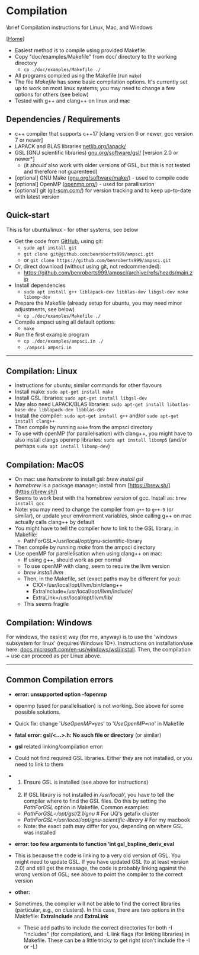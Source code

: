 # Compilation

\brief Compilation instructions for Linux, Mac, and Windows

[[Home](README.md)]

* Easiest method is to compile using provided Makefile:
* Copy "doc/examples/Makefile" from doc/ directory to the working directory
  * `cp ./doc/examples/Makefile ./`
* All programs compiled using the Makefile (run `make`)
* The file _Makefile_ has some basic compilation options. It's currently set up to work on most linux systems; you may need to change a few options for others (see below)
* Tested with g++ and clang++ on linux and mac

## Dependencies / Requirements

* c++ compiler that supports c++17 [clang version 6 or newer, gcc version 7 or newer]
* LAPACK and BLAS libraries [netlib.org/lapack/](http://www.netlib.org/lapack/)
* GSL (GNU scientific libraries) [gnu.org/software/gsl/](https://www.gnu.org/software/gsl/) [version 2.0 or newer*]
  * (it _should_ also work with older versions of GSL, but this is not tested and therefore not guarenteed)
* [optional] GNU Make ([gnu.org/software/make/](https://www.gnu.org/software/make/)) - used to compile code
* [optional] OpenMP ([openmp.org/](https://www.openmp.org/)) - used for parallisation
* [optional] git ([git-scm.com/](https://git-scm.com/)) for version tracking and to keep up-to-date with latest version

## Quick-start

This is for ubuntu/linux - for other systems, see below

* Get the code from [GitHub](https://github.com/benroberts999/ampsci), using git:
  * `sudo apt install git`
  * `git clone git@github.com:benroberts999/ampsci.git`
  * or `git clone https://github.com/benroberts999/ampsci.git`
* Or, direct download (without using git, not redcommended):
  * <https://github.com/benroberts999/ampsci/archive/refs/heads/main.zip>
* Install dependencies
  * `sudo apt install g++ liblapack-dev libblas-dev libgsl-dev make libomp-dev`
* Prepare the Makefile (already setup for ubuntu, you may need minor adjustments, see below)
  * `cp ./doc/examples/Makefile ./`
* Compile ampsci using all default options:  
  * `make`
* Run the first example program
  * `cp ./doc/examples/ampsci.in ./`
  * `./ampsci ampsci.in`

--------------------------------------------------------------------------------

## Compilation: Linux

* Instructions for ubuntu; similar commands for other flavours
* Install make: `sudo apt-get install make`
* Install GSL libraries: `sudo apt-get install libgsl-dev`
* May also need LAPACK/BLAS libraries: `sudo apt-get install libatlas-base-dev liblapack-dev libblas-dev`
* Install the compiler: `sudo apt-get install g++` and/or `sudo apt-get install clang++`
* Then compile by running `make` from the ampsci directory
* To use with openMP (for parallelisation) with clang++, you might have to also install clangs openmp libraries: `sudo apt install libomp5` (and/or perhaps `sudo apt install libomp-dev`)

## Compilation: MacOS

* On mac: use _homebrew_ to install gsl: _brew install gsl_
* _homebrew_ is a package manager; install from [https://brew.sh/](https://brew.sh/)
* Seems to work best with the homebrew version of gcc. Install as: `brew install gcc`
* Note: you may need to change the compiler from `g++` to `g++-9` (or similar), or update your environment variables, since calling g++ on mac actually calls clang++ by default
* You might have to tell the compiler how to link to the GSL library; in Makefile:
  * PathForGSL=/usr/local/opt/gnu-scientific-library
* Then compile by running _make_ from the ampsci directory
* Use openMP for parellelisation when using clang++ on mac:
  * If using g++, should work as per normal
  * To use openMP with clang, seem to require the llvm version
  * _brew install llvm_
  * Then, in the Makefile, set (exact paths may be different for you):
    * CXX=/usr/local/opt/llvm/bin/clang++
    * ExtraInclude=/usr/local/opt/llvm/include/
    * ExtraLink=/usr/local/opt/llvm/lib/
  * This seems fragile

## Compilation: Windows

For windows, the easiest way (for me, anyway) is to use the 'windows subsystem for linux' (requires Windows 10+). Instructions on installation/use here: [docs.microsoft.com/en-us/windows/wsl/install](https://docs.microsoft.com/en-us/windows/wsl/install).
Then, the compilation + use can proceed as per Linux above.

--------------------------------------------------------------------------------

## Common Compilation errors

* **error: unsupported option -fopenmp**

* openmp (used for parallelisation) is not working. See above for some possible solutions.
* Quick fix: change '_UseOpenMP=yes_' to '_UseOpenMP=no_' in Makefile

* **fatal error: gsl/<...>.h: No such file or directory** (or similar)
* **gsl** related linking/compilation error:

* Could not find required GSL libraries. Either they are not installed, or you need to link to them
* 1) Ensure GSL is installed (see above for instructions)
* 2) If GSL library is not installed in _/usr/local/_, you have to tell the compiler where to find the GSL files. Do this by setting the _PathForGSL_ option in Makefile. Common examples:
  * _PathForGSL=/opt/gsl/2.1/gnu_ # For UQ's getafix cluster
  * _PathForGSL=/usr/local/opt/gnu-scientific-library_ # For my macbook
  * Note: the exact path may differ for you, depending on where GSL was installed

* **error: too few arguments to function ‘int gsl_bspline_deriv_eval**

* This is because the code is linking to a very old version of GSL. You might need to update GSL. If you have updated GSL (to at least version 2.0) and still get the message, the code is probably linking against the wrong version of GSL; see above to point the compiler to the correct version

* **other:**
* Sometimes, the compiler will not be able to find the correct libraries (particular, e.g., on clusters). In this case, there are two options in the Makfefile: **ExtraInclude** and **ExtraLink**
  * These add paths to include the correct directories for both -I "includes" (for compilation), and -L link flags (for linking libraries) in Makefile. These can be a little tricky to get right (don't include the -I or -L)
